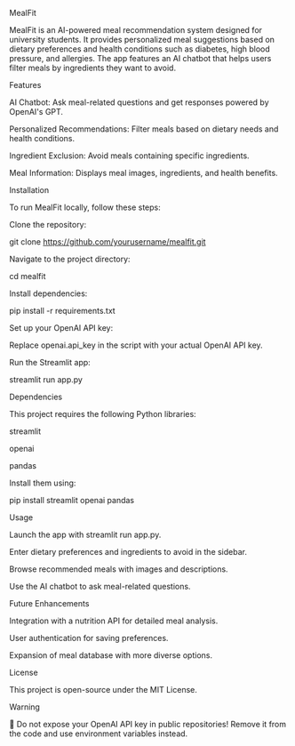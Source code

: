 MealFit

MealFit is an AI-powered meal recommendation system designed for university students. It provides personalized meal suggestions based on dietary preferences and health conditions such as diabetes, high blood pressure, and allergies. The app features an AI chatbot that helps users filter meals by ingredients they want to avoid.

Features

AI Chatbot: Ask meal-related questions and get responses powered by OpenAI's GPT.

Personalized Recommendations: Filter meals based on dietary needs and health conditions.

Ingredient Exclusion: Avoid meals containing specific ingredients.

Meal Information: Displays meal images, ingredients, and health benefits.

Installation

To run MealFit locally, follow these steps:

Clone the repository:

git clone https://github.com/yourusername/mealfit.git

Navigate to the project directory:

cd mealfit

Install dependencies:

pip install -r requirements.txt

Set up your OpenAI API key:

Replace openai.api_key in the script with your actual OpenAI API key.

Run the Streamlit app:

streamlit run app.py

Dependencies

This project requires the following Python libraries:

streamlit

openai

pandas

Install them using:

pip install streamlit openai pandas

Usage

Launch the app with streamlit run app.py.

Enter dietary preferences and ingredients to avoid in the sidebar.

Browse recommended meals with images and descriptions.

Use the AI chatbot to ask meal-related questions.

Future Enhancements

Integration with a nutrition API for detailed meal analysis.

User authentication for saving preferences.

Expansion of meal database with more diverse options.

License

This project is open-source under the MIT License.

Warning

🚨 Do not expose your OpenAI API key in public repositories! Remove it from the code and use environment variables instead.
